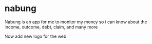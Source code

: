 # nabung
Nabung is an app for me to monitor my money so i can know about the income, outcome, debt, claim, and many more

Now add new logo for the web
